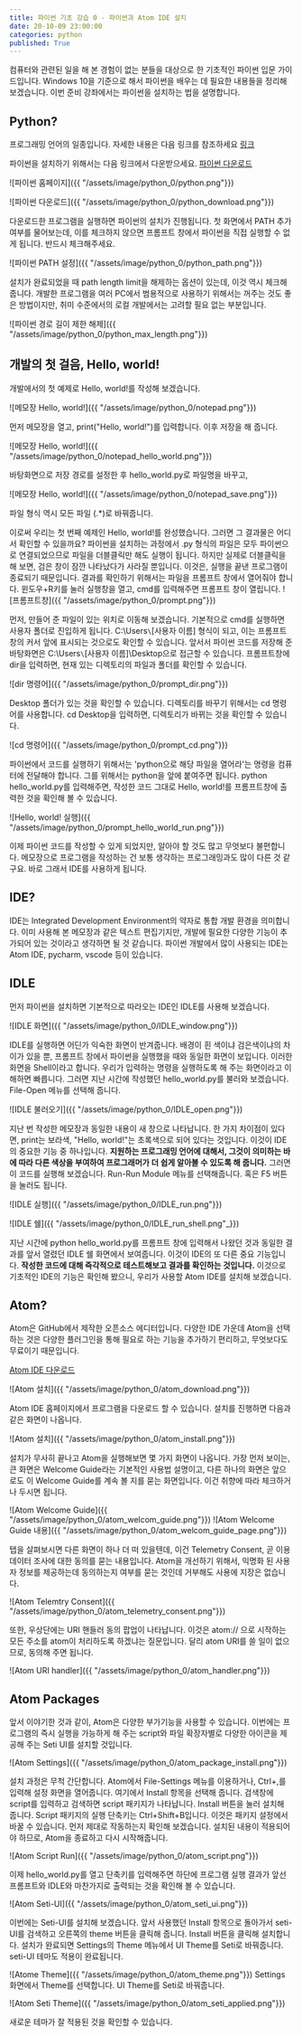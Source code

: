 ```yaml
---
title: 파이썬 기초 강습 0 - 파이썬과 Atom IDE 설치
date: 20-10-09 23:00:00
categories: python
published: True
---
```

컴퓨터와 관련된 일을 해 본 경험이 없는 분들을 대상으로 한 기초적인 파이썬 입문 가이드입니다.
Windows 10을 기준으로 해서 파이썬을 배우는 데 필요한 내용들을 정리해보겠습니다.
이번 준비 강좌에서는 파이썬을 설치하는 법을 설명합니다.

## Python?
프로그래밍 언어의 일종입니다. 자세한 내용은 다음 링크를 참조하세요 [링크](https://ko.wikipedia.org/wiki/%ED%8C%8C%EC%9D%B4%EC%8D%AC)

파이썬을 설치하기 위해서는 다음 링크에서 다운받으세요. [파이썬 다운로드](https://www.python.org/ftp/python/3.9.0/python-3.9.0-amd64.exe)

![파이썬 홈페이지]({{ "/assets/image/python_0/python.png"}})

![파이썬 다운로드]({{ "/assets/image/python_0/python_download.png"}})

다운로드한 프로그램을 실행하면 파이썬의 설치가 진행됩니다. 첫 화면에서 PATH 추가 여부를 물어보는데, 이를 체크하지 않으면 프롬프트 창에서 파이썬을 직접 실행할 수 없게 됩니다. 반드시 체크해주세요.

![파이썬 PATH 설정]({{ "/assets/image/python_0/python_path.png"}})

설치가 완료되었을 때 path length limit을 해제하는 옵션이 있는데, 이것 역시 체크해줍니다. 개발한 프로그램을 여러 PC에서 범용적으로 사용하기 위해서는 꺼주는 것도 좋은 방법이지만, 취미 수준에서의 로컬 개발에서는 고려할 필요 없는 부분입니다.

![파이썬 경로 길이 제한 해제]({{ "/assets/image/python_0/python_max_length.png"}})

## 개발의 첫 걸음, Hello, world!
개발에서의 첫 예제로 Hello, world!를 작성해 보겠습니다.

![메모장 Hello, world!]({{ "/assets/image/python_0/notepad.png"}})

먼저 메모장을 열고, print("Hello, world!")를 입력합니다. 이후 저장을 해 줍니다.

![메모장 Hello, world!]({{ "/assets/image/python_0/notepad_hello_world.png"}})

바탕화면으로 저장 경로를 설정한 후 hello_world.py로 파일명을 바꾸고,

![메모장 Hello, world!]({{ "/assets/image/python_0/notepad_save.png"}})

파일 형식 역시 모든 파일 (.*)로 바꿔줍니다.

이로써 우리는 첫 번째 예제인 Hello, world!를 완성했습니다.
그러면 그 결과물은 어디서 확인할 수 있을까요? 파이썬을 설치하는 과정에서 .py 형식의 파일은 모두 파이썬으로 연결되었으므로 파일을 더블클릭만 해도 실행이 됩니다. 하지만 실제로 더블클릭을 해 보면, 검은 창이 잠깐 나타났다가 사라질 뿐입니다.
이것은, 실행을 끝낸 프로그램이 종료되기 때문입니다. 결과를 확인하기 위해서는 파일을 프롬프트 창에서 열어줘야 합니다. 윈도우+R키를 눌러 실행창을 열고, cmd를 입력해주면 프롬프트 창이 열립니다.
![프롬프트창]({{ "/assets/image/python_0/prompt.png"}})

먼저, 만들어 준 파일이 있는 위치로 이동해 보겠습니다. 기본적으로 cmd를 실행하면 사용자 폴더로 진입하게 됩니다. C:\Users``\``[사용자 이름] 형식이 되고, 이는 프롬프트 창의 커서 앞에 표시되는 것으로도 확인할 수 있습니다.
앞서서 파이썬 코드를 저장해 준 바탕화면은 C:\Users``\``[사용자 이름]\Desktop으로 접근할 수 있습니다. 프롬프트창에 dir을 입력하면, 현재 있는 디렉토리의 파일과 폴더를 확인할 수 있습니다.

![dir 명령어]({{ "/assets/image/python_0/prompt_dir.png"}})

Desktop 폴더가 있는 것을 확인할 수 있습니다. 디렉토리를 바꾸기 위해서는 cd 명령어를 사용합니다. cd Desktop을 입력하면, 디렉토리가 바뀌는 것을 확인할 수 있습니다.

![cd 명령어]({{ "/assets/image/python_0/prompt_cd.png"}})

파이썬에서 코드를 실행하기 위해서는 'python으로 해당 파일을 열어라'는 명령을 컴퓨터에 전달해야 합니다. 그를 위해서는 python을 앞에 붙여주면 됩니다. python hello_world.py를 입력해주면, 작성한 코드 그대로 Hello, world!를 프롬프트창에 출력한 것을 확인해 볼 수 있습니다.

![Hello, world! 실행]({{ "/assets/image/python_0/prompt_hello_world_run.png"}})

이제 파이썬 코드를 작성할 수 있게 되었지만, 알아야 할 것도 많고 무엇보다 불편합니다. 메모장으로 프로그램을 작성하는 건 보통 생각하는 프로그래밍과도 많이 다른 것 같구요. 바로 그래서 IDE를 사용하게 됩니다.

## IDE?
IDE는 Integrated Development Environment의 약자로 통합 개발 환경을 의미합니다. 이미 사용해 본 메모장과 같은 텍스트 편집기지만, 개발에 필요한 다양한 기능이 추가되어 있는 것이라고 생각하면 될 것 같습니다. 파이썬 개발에서 많이 사용되는 IDE는 Atom IDE, pycharm, vscode 등이 있습니다.

## IDLE
먼저 파이썬을 설치하면 기본적으로 따라오는 IDE인 IDLE를 사용해 보겠습니다.

![IDLE 화면]({{ "/assets/image/python_0/IDLE_window.png"}})

IDLE를 실행하면 어딘가 익숙한 화면이 반겨줍니다. 배경이 흰 색이냐 검은색이냐의 차이가 있을 뿐, 프롬프트 창에서 파이썬을 실행했을 때와 동일한 화면이 보입니다. 이러한 화면을 Shell이라고 합니다. 우리가 입력하는 명령을 실행하도록 해 주는 화면이라고 이해하면 빠릅니다. 그러면 지난 시간에 작성했던 hello_world.py를 불러와 보겠습니다. File-Open 메뉴를 선택해 줍니다.

![IDLE 불러오기]({{ "/assets/image/python_0/IDLE_open.png"}})

지난 번 작성한 메모장과 동일한 내용이 새 창으로 나타납니다. 한 가지 차이점이 있다면, print는 보라색, "Hello, world!"는 초록색으로 되어 있다는 것입니다. 이것이 IDE의 중요한 기능 중 하나입니다. __지원하는 프로그래밍 언어에 대해서, 그것이 의미하는 바에 따라 다른 색상을 부여하여 프로그래머가 더 쉽게 알아볼 수 있도록 해 줍니다.__ 그러면 이 코드를 실행해 보겠습니다. Run-Run Module 메뉴를 선택해줍니다. 혹은 F5 버튼을 눌러도 됩니다.

![IDLE 실행]({{ "/assets/image/python_0/IDLE_run.png"}})

![IDLE 쉘]({{ "/assets/image/python_0/IDLE_run_shell.png"_}})

지난 시간에 python hello_world.py를 프롬프트 창에 입력해서 나왔던 것과 동일한 결과를 앞서 열렸던 IDLE 쉘 화면에서 보여줍니다. 이것이 IDE의 또 다른 중요 기능입니다. __작성한 코드에 대해 즉각적으로 테스트해보고 결과를 확인하는 것입니다.__ 이것으로 기초적인 IDE의 기능은 확인해 봤으니, 우리가 사용할 Atom IDE를 설치해 보겠습니다.

## Atom?
Atom은 GitHub에서 제작한 오픈소스 에디터입니다. 다양한 IDE 가운데 Atom을 선택하는 것은 다양한 플러그인을 통해 필요로 하는 기능을 추가하기 편리하고, 무엇보다도 무료이기 때문입니다.

[Atom IDE 다운로드](https://atom.io)

![Atom 설치]({{ "/assets/image/python_0/atom_download.png"}})

Atom IDE 홈페이지에서 프로그램을 다운로드 할 수 있습니다.  설치를 진행하면 다음과 같은 화면이 나옵니다.

![Atom 설치]({{ "/assets/image/python_0/atom_install.png"}})

설치가 무사히 끝나고 Atom을 실행해보면 몇 가지 화면이 나옵니다. 가장 먼저 보이는, 큰 화면은 Welcome Guide라는 기본적인 사용법 설명이고, 다른 하나의 화면은 앞으로도 이 Welcome Guide를 계속 볼 지를 묻는 화면입니다. 이건 취향에 따라 체크하거나 두시면 됩니다.

![Atom Welcome Guide]({{ "/assets/image/python_0/atom_welcom_guide.png"}})
![Atom Welcome Guide 내용]({{ "/assets/image/python_0/atom_welcom_guide_page.png"}})

탭을 살펴보시면 다른 화면이 하나 더 떠 있을텐데, 이건 Telemetry Consent, 곧 이용 데이터 조사에 대한 동의를 묻는 내용입니다. Atom을 개선하기 위해서, 익명화 된 사용자 정보를 제공하는데 동의하는지 여부를 묻는 것인데 거부해도 사용에 지장은 없습니다.

![Atom Telemtry Consent]({{ "/assets/image/python_0/atom_telemetry_consent.png"}})

또한, 우상단에는 URI 핸들러 동의 팝업이 나타납니다. 이것은 atom:// 으로 시작하는 모든 주소를 atom이 처리하도록 하겠냐는 질문입니다. 달리 atom URI를 쓸 일이 없으므로, 동의해 주면 됩니다.

![Atom URI handler]({{ "/assets/image/python_0/atom_handler.png"}})

## Atom Packages
앞서 이야기한 것과 같이, Atom은 다양한 부가기능을 사용할 수 있습니다. 이번에는 프로그램의 즉시 실행을 가능하게 해 주는 script와 파일 확장자별로 다양한 아이콘을 제공해 주는 Seti UI를 설치할 것입니다.

![Atom Settings]({{ "/assets/image/python_0/atom_package_install.png"}})

설치 과정은 무척 간단합니다. Atom에서 File-Settings 메뉴를 이용하거나, Ctrl+,를 입력해 설정 화면을 열어줍니다. 여기에서 Install 항목을 선택해 줍니다. 검색창에 script를 입력하고 검색하면 script 패키지가 나타납니다. Install 버튼을 눌러 설치해 줍니다. Script 패키지의 실행 단축키는 Ctrl+Shift+B입니다. 이것은 패키지 설정에서 바꿀 수 있습니다. 먼저 제대로 작동하는지 확인해 보겠습니다. 설치된 내용이 적용되어야 하므로, Atom을 종료하고 다시 시작해줍니다.

![Atom Script Run]({{ "/assets/image/python_0/atom_script.png"}})

이제 hello_world.py를 열고 단축키를 입력해주면 하단에 프로그램 실행 결과가 앞선 프롬프트와 IDLE와 마찬가지로 출력되는 것을 확인해 볼 수 있습니다.

![Atom Seti-UI]({{ "/assets/image/python_0/atom_seti_ui.png"}})

이번에는 Seti-UI를 설치해 보겠습니다. 앞서 사용했던 Install 항목으로 돌아가서 seti-UI를 검색하고 오른쪽의 theme 버튼을 클릭해 줍니다. Install 버튼을 클릭해 설치합니다. 설치가 완료되면 Settings의 Theme 메뉴에서 UI Theme를 Seti로 바꿔줍니다. seti-UI 테마도 적용이 완료됩니다.

![Atome Theme]({{ "/assets/image/python_0/atom_theme.png"}})
Settings 화면에서 Theme를 선택합니다. UI Theme를 Seti로 바꿔줍니다.

![Atom Seti Theme]({{ "/assets/image/python_0/atom_seti_applied.png"}})

새로운 테마가 잘 적용된 것을 확인할 수 있습니다.
